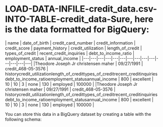 # LOAD-DATA-INFILE-credit_data.csv-INTO-TABLE-credit_data-Sure, here is the data formatted for BigQuery:

| name | date_of_birth | credit_card_number | credit_information | credit_score | payment_history | credit_utilization | length_of_credit | types_of_credit | recent_credit_inquiries | debt_to_income_ratio | employment_status | annual_income |
|---|---|---|---|---|---|---|---|---|---|---|---|---|---|
|Theodore Joseph Jr christensen maher | 09/27/1991 | credit_468-05-3576 | historycredit_utilizationlength_of_credittypes_of_creditrecent_creditinquiriesdebt_to_income_ratioemployment_statusannual_income | 800 | excellent | 10 | 10 | 3 | none | 130 | employed | 100000 |
|Theodore Joseph Jr christensen maher | 09/27/1991 | credit_468-05-3576 | historycredit_utilizationlength_of_credittypes_of_creditrecent_creditinquiriesdebt_to_income_ratioemployment_statusannual_income | 800 | excellent | 10 | 10 | 3 | none | 130 | employed | 100000 |

You can store this data in a BigQuery dataset by creating a table with the following schema:
